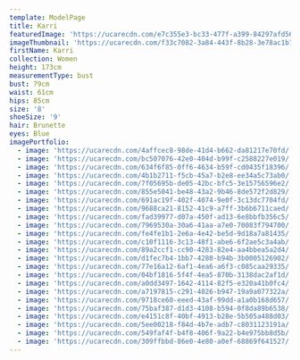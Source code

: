 ```yaml
---
template: ModelPage
title: Karri
featuredImage: 'https://ucarecdn.com/e7c355e3-bc33-477f-a399-84297afd565b/'
imageThumbnail: 'https://ucarecdn.com/f33c7082-3a84-443f-8b28-3e78ac1b76a6/'
firstName: Karri
collection: Women
height: 173cm
measurementType: bust
bust: 79cm
waist: 61cm
hips: 85cm
size: '8'
shoeSize: '9'
hair: Brunette
eyes: Blue
imagePortfolio:
  - image: 'https://ucarecdn.com/4affcec8-98de-41d4-b662-da81217e70fd/'
  - image: 'https://ucarecdn.com/bc507076-42e0-404d-b99f-c2588227e019/'
  - image: 'https://ucarecdn.com/634f6f85-0ff6-4634-b59f-cd0435f18396/'
  - image: 'https://ucarecdn.com/4b1b2711-f5cb-45a7-b2e8-ee34a5c73ab0/'
  - image: 'https://ucarecdn.com/7f05695b-de05-42bc-bfc5-3e15756596e2/'
  - image: 'https://ucarecdn.com/855e5041-be48-43a2-9b46-8de572f2d829/'
  - image: 'https://ucarecdn.com/691ac19f-402f-4074-9e0f-3c13dc7704fd/'
  - image: 'https://ucarecdn.com/9688ca21-8152-41c9-a7ff-3b6b6711caed/'
  - image: 'https://ucarecdn.com/fad39977-d07a-450f-ad13-6e8bbfb356c5/'
  - image: 'https://ucarecdn.com/7969530a-30a6-41aa-a7e0-70083f794700/'
  - image: 'https://ucarecdn.com/fe4fe1b1-2e6a-4e42-be5d-9d18a7a81435/'
  - image: 'https://ucarecdn.com/c10f1116-3c13-48f1-abe6-6f2ae5c3a4ab/'
  - image: 'https://ucarecdn.com/89a2ccf1-cc90-4283-82e4-aa4bbea5a2d4/'
  - image: 'https://ucarecdn.com/d1fec7b4-1bb7-4280-b94b-3b0005126902/'
  - image: 'https://ucarecdn.com/77e16a12-6af1-4ea6-a6f3-c085caa29335/'
  - image: 'https://ucarecdn.com/04bf1816-5f4f-4ea5-870b-3138dac2af1d/'
  - image: 'https://ucarecdn.com/a0dd3497-1642-4114-82f5-e320a41b0fc4/'
  - image: 'https://ucarecdn.com/a7197815-c291-4026-b947-19a9a077322a/'
  - image: 'https://ucarecdn.com/9718ce60-eeed-43af-99dd-a1a0b168d657/'
  - image: 'https://ucarecdn.com/75baf387-d1d3-4108-b594-0f8da89b6538/'
  - image: 'https://ucarecdn.com/e4151c8f-40bf-4913-b28e-5b505a488d03/'
  - image: 'https://ucarecdn.com/5ee00218-f84d-4b7e-adb7-c8031123191a/'
  - image: 'https://ucarecdn.com/549faf4f-b4f8-406f-9a22-b4e975bb8d5b/'
  - image: 'https://ucarecdn.com/309ffbbd-86e0-4e80-a0ef-68869f641527/'
---
```


